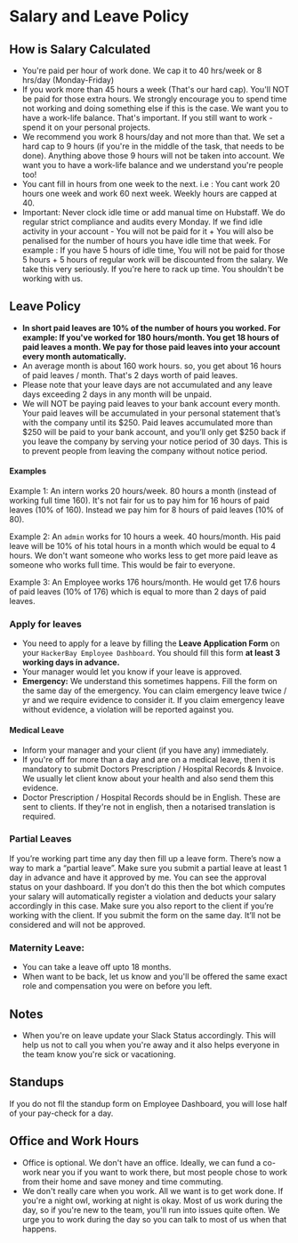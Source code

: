 # Salary and Leave Policy

## How is Salary Calculated
- You're paid per hour of work done. We cap it to 40 hrs/week or 8 hrs/day (Monday-Friday)
- If you work more than 45 hours a week (That's our hard cap). You'll NOT be paid for those extra hours. We strongly encourage you to spend time not working and doing something else if this is the case. We want you to have a work-life balance. That's important. If you still want to work - spend it on your personal projects.
- We recommend you work 8 hours/day and not more than that. We set a hard cap to 9 hours (if you're in the middle of the task, that needs to be done). Anything above those 9 hours will not be taken into account. We want you to have a work-life balance and we understand you're people too!
- You cant fill in hours from one week to the next. i.e : You cant work 20 hours one week and work 60 next week. Weekly hours are capped at 40.
- Important: Never clock idle time or add manual time on Hubstaff. We do regular strict compliance and audits every Monday. If we find idle activity in your account - You will not be paid for it + You will also be penalised for the number of hours you have idle time that week. For example : If you have 5 hours of idle time, You will not be paid for those 5 hours + 5 hours of regular work will be discounted from the salary. We take this very seriously. If you're here to rack up time. You shouldn't be working with us.


## Leave Policy

- **In short paid leaves are 10% of the number of hours you worked. For example: If you've worked for 180 hours/month. You get 18 hours of paid leaves a month. We pay for those paid leaves into your account every month automatically.** 
- An average month is about 160 work hours. so, you get about 16 hours of paid leaves / month. That's 2 days worth of paid leaves. 
- Please note that your leave days are not accumulated and any leave days exceeding 2 days in any month will be unpaid.
- We will NOT be paying paid leaves to your bank account every month.  Your paid leaves will be accumulated in your personal statement that’s with the company until its $250. Paid leaves accumulated more than $250 will be paid to your bank account, and you’ll only get $250 back if you leave the company by serving your notice period of 30 days. This is to prevent people from leaving the company without notice period. 

#### Examples

Example 1: An intern works 20 hours/week. 80 hours a month (instead of working full time 160). It's not fair for us to pay him for 16 hours of paid leaves (10% of 160). Instead we pay him for 8 hours of paid leaves (10% of 80). 

Example 2: An `admin` works for 10 hours a week. 40 hours/month. His paid leave will be 10% of his total hours in a month which would be equal to 4 hours. We don't want someone who works less to get more paid leave as someone who works full time. This would be fair to everyone.  

Example 3: An Employee works 176 hours/month. He would get 17.6 hours of paid leaves (10% of 176) which is equal to more than 2 days of paid leaves. 

### Apply for leaves

- You need to apply for a leave by filling the **Leave Application Form** on your `HackerBay Employee Dashboard`. You should fill this form **at least 3 working days in advance.**
- Your manager would let you know if your leave is approved.
- **Emergency:** We understand this sometimes happens. Fill the form on the same day of the emergency. You can claim emergency leave twice / yr and we require evidence to consider it. If you claim emergency leave without evidence, a violation will be reported against you. 

#### Medical Leave
- Inform your manager and your client (if you have any) immediately.
- If you're off for more than a day and are on a medical leave, then it is mandatory to submit Doctors Prescription / Hospital Records & Invoice. We usually let client know about your health and also send them this evidence.
- Doctor Prescription / Hospital Records should be in English. These are sent to clients. If they're not in english, then a notarised translation is required.


### Partial Leaves

If you’re working part time any day then fill up a leave form. There’s now a way to mark a “partial leave”. Make sure you submit a partial leave at least  1 day in advance and have it approved by me. You can see the approval status on your dashboard. If you don’t do this then the bot which computes your salary will automatically register a violation and deducts your salary accordingly in this case. Make sure you also report to the client if you’re working with the client. If you submit the form on the same day. It’ll not be considered and will not be approved. 

### Maternity Leave:
- You can take a leave off upto 18 months.
- When want to be back, let us know and you'll be offered the same exact role and compensation you were on before you left.

## Notes
- When you're on leave update your Slack Status accordingly. This will help us not to call you when you're away and it also helps everyone in the team know you're sick or vacationing.

## Standups
If you do not fll the standup form on Employee Dashboard, you will lose half of your pay-check for a day. 

## Office and Work Hours

- Office is optional. We don't have an office. Ideally, we can fund a co-work near you if you want to work there, but most people chose to work from their home and save money and time commuting.
- We don't really care when you work. All we want is to get work done. If you're a night owl, working at night is okay. Most of us work during the day, so if you're new to the team, you'll run into issues quite often. We urge you to work during the day so you can talk to most of us when that happens.

